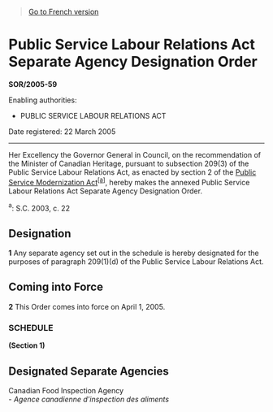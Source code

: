 > [Go to French version](/fr/Règlements/Décrets,%20ordonnances%20et%20règlements%20statutaires/2005/59.md)

# Public Service Labour Relations Act Separate Agency Designation Order

**SOR/2005-59**

Enabling authorities: 
- PUBLIC SERVICE LABOUR RELATIONS ACT

Date registered: 22 March 2005

----------

Her Excellency the Governor General in Council, on the recommendation of the Minister of Canadian Heritage, pursuant to subsection 209(3) of the Public Service Labour Relations Act, as enacted by section 2 of the [Public Service Modernization Act](/en/Acts/Statutes%20of%20Canada/2003/c.%2022.md)<sup><a href='#footnotea_e'>[a]</a></sup>, hereby makes the annexed Public Service Labour Relations Act Separate Agency Designation Order.

<a name='footnotea_e'><sup>a</sup></a>: S.C. 2003, c. 22<br />




## Designation


**1** Any separate agency set out in the schedule is hereby designated for the purposes of paragraph 209(1)(d) of the Public Service Labour Relations Act.




## Coming into Force


**2** This Order comes into force on April 1, 2005.




### **SCHEDULE** 
**(Section 1)**
## Designated Separate Agencies

Canadian Food Inspection Agency<br />- <i>Agence canadienne d'inspection des aliments</i>

